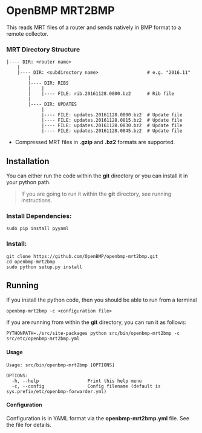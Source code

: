 OpenBMP MRT2BMP
===============
This reads MRT files of a router and sends natively in BMP format to a remote collector.

### MRT Directory Structure

    |---- DIR: <router name>
        |
        |---- DIR: <subdirectory name>                  # e.g. "2016.11"
            |
            |---- DIR: RIBS
            |    |
            |    |---- FILE: rib.20161128.0800.bz2      # Rib file
            |
            |---- DIR: UPDATES
                 |
                 |---- FILE: updates.20161128.0800.bz2  # Update file
                 |---- FILE: updates.20161128.0815.bz2  # Update file
                 |---- FILE: updates.20161128.0830.bz2  # Update file
                 |---- FILE: updates.20161128.0845.bz2  # Update file
                     
- Compressed MRT files in **.gzip** and **.bz2** formats are supported.               
                
Installation
------------
You can either run the code within the **git** directory or you can install it in your python path. 

> If you are going to run it within the **git** directory, see running instructions.  

### Install Dependencies:
    
    sudo pip install pyyaml

### Install:

    git clone https://github.com/OpenBMP/openbmp-mrt2bmp.git
    cd openbmp-mrt2bmp
    sudo python setup.py install

Running
-------
If you install the python code, then you should be able to run from a terminal

    openbmp-mrt2bmp -c <configuration file>
    
If you are running from within the **git** directory, you can run it as follows:

    PYTHONPATH=./src/site-packages python src/bin/openbmp-mrt2bmp -c src/etc/openbmp-mrt2bmp.yml

#### Usage
```
Usage: src/bin/openbmp-mrt2bmp [OPTIONS]

OPTIONS:
  -h, --help                  Print this help menu
  -c, --config                Config filename (default is sys.prefix/etc/openbmp-forwarder.yml)
```

#### Configuration
Configuration is in YAML format via the **openbmp-mrt2bmp.yml** file.  See the file for details.
